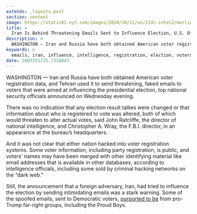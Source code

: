 ```yaml
--- 
extends: _layouts.post 
section: content 
image: https://static01.nyt.com/images/2020/10/21/us/21dc-intel2/merlin_178195395_3b40928d-59fb-4730-b0f3-309f6e871aa2-facebookJumbo.jpg 
title: > 
  Iran Is Behind Threatening Emails Sent to Influence Election, U.S. Officials Say 
description: > 
  WASHINGTON — Iran and Russia have both obtained American voter registration data, and Tehran used it to send threatening, faked emails to voters that were aimed at influencing the presidential election, top national security officials announced on Wednesday evening.There was no indication that any election result tallies were changed or that information about who is registered to vote was altered, both of which would threaten to alter actual votes, said John Ratcliffe, the director of national intelligence, and Christopher A. Wray, the F.B.I.director, in an appearance at the bureau’s headquarters.And it was not clear that either nation hacked into voter registration systems.Some of the spoofed emails, sent to Democratic voters, purported to be from pro-Trump far-right groups, including the Proud Boys. 
keywords: > 
  emails, iran, influence, intelligence, registration, election, voters, national, officials, say, sent, voter, threatening, including 
date: 1603331725.7318847 
--- 
```

<div><p class="css-158dogj evys1bk0">WASHINGTON &#8212; Iran and Russia have both obtained American voter registration data, and Tehran used it to send threatening, faked emails to voters that were aimed at influencing the presidential election, top national security officials announced on Wednesday evening.</p><p class="css-158dogj evys1bk0">There was no indication that any election result tallies were changed or that information about who is registered to vote was altered, both of which would threaten to alter actual votes, said John Ratcliffe, the director of national intelligence, and Christopher A. Wray, the F.B.I. director, in an appearance at the bureau&#8217;s headquarters.</p><p class="css-158dogj evys1bk0">And it was not clear that either nation hacked into voter registration systems. Some voter information, including party registration, is public, and voters&#8217; names may have been merged with other identifying material like email addresses that is available in other databases, according to intelligence officials, including some sold by criminal hacking networks on the &#8220;dark web.&#8221;</p><p class="css-158dogj evys1bk0">Still, the announcement that a foreign adversary, Iran, had tried to influence the election by sending intimidating emails was a stark warning. Some of the spoofed emails, sent to Democratic voters, <a class="css-1g7m0tk" href="https://www.nytimes.com/2020/10/20/us/politics/florida-alaska-trump-emails.html" title="">purported to be</a> from pro-Trump far-right groups, including the Proud Boys.</p></div>